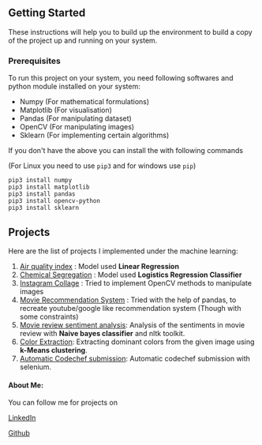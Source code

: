 ## Getting Started

These instructions will help you to build up the environment to build a copy of the project up and running on your system.

### Prerequisites
To run this project on your system, you need following softwares and python module installed on your system:

* Numpy (For mathematical formulations)
* Matplotlib (For visualisation)
* Pandas (For manipulating dataset)
* OpenCV (For manipulating images)
* Sklearn (For implementing certain algorithms)

If you don't have the above you can install the with following commands

(For Linux you need to use `pip3` and for windows use `pip`)
```
pip3 install numpy
pip3 install matplotlib
pip3 install pandas
pip3 install opencv-python
pip3 install sklearn
```

## Projects
Here are the list of projects I implemented  under the machine learning:
1. [Air quality index](Air%20quality%20index/) : Model used **Linear Regression**
2. [Chemical Segregation](Chemical%20Segregation/) : Model used **Logistics Regression Classifier**
3. [Instagram Collage](Instagram%20Collage/) : Tried to implement OpenCV methods to manipulate images
4. [Movie Recommendation System](Movie%20Recommendation%20System/) : Tried with the help of pandas, to recreate
youtube/google like recommendation system (Though with some constraints)
5. [Movie review sentiment analysis](Movie%20review/): Analysis of the sentiments in movie review with **Naive bayes classifier**
and nltk toolkit.
6. [Color Extraction](Color%20Extraction/): Extracting dominant colors from the given image using **k-Means clustering**.
7. [Automatic Codechef submission](Automatic%20codechef%20submission/): Automatic codechef submission with selenium.

#### About Me:
You can follow me for projects on

[LinkedIn](https://www.linkedin.com/in/anupam-usp-iiitnr/)

[Github](https://github.com/Anupam-USP)
